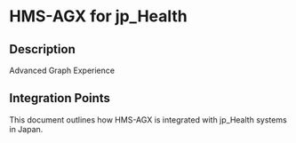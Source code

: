 # HMS-AGX for jp_Health

## Description

Advanced Graph Experience

## Integration Points

This document outlines how HMS-AGX is integrated with jp_Health systems in Japan.

